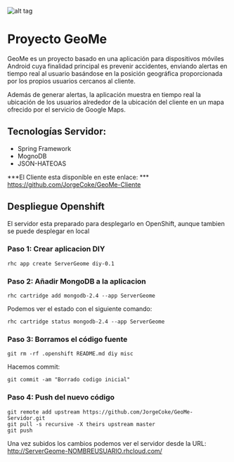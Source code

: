 ![alt tag](https://raw.githubusercontent.com/JorgeCoke/GeoMe-Cliente/master/app/src/main/res/mipmap-xxhdpi/ic_launcher.png)

# Proyecto GeoMe

GeoMe es un proyecto basado en una aplicación para dispositivos móviles Android cuya finalidad principal es prevenir accidentes, enviando alertas en tiempo real al usuario basándose en la posición geográfica proporcionada por los propios usuarios cercanos al cliente. 

Además de generar alertas, la aplicación muestra en tiempo real la ubicación de los usuarios alrededor de la ubicación del cliente en un mapa ofrecido por el servicio de Google Maps.

## Tecnologías Servidor:

- Spring Framework
- MognoDB
- JSON-HATEOAS

***El Cliente esta disponible en este enlace: *** https://github.com/JorgeCoke/GeoMe-Cliente

## Despliegue Openshift

El servidor esta preparado para desplegarlo en OpenShift, aunque tambien se puede desplegar en local

### Paso 1: Crear aplicacion DIY

    rhc app create ServerGeome diy-0.1

### Paso 2: Añadir MongoDB a la aplicacion

    rhc cartridge add mongodb-2.4 --app ServerGeome

Podemos ver el estado con el siguiente comando:

    rhc cartridge status mongodb-2.4 --app ServerGeome

### Paso 3: Borramos el código fuente

    git rm -rf .openshift README.md diy misc

Hacemos commit:

    git commit -am "Borrado codigo inicial"

### Paso 4: Push del nuevo código

    git remote add upstream https://github.com/JorgeCoke/GeoMe-Servidor.git
    git pull -s recursive -X theirs upstream master
    git push

Una vez subidos los cambios podemos ver el servidor desde la URL: http://ServerGeome-NOMBREUSUARIO.rhcloud.com/
